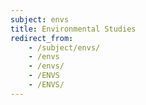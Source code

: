 ```yaml
---
subject: envs
title: Environmental Studies
redirect_from:
    - /subject/envs/
    - /envs
    - /envs/
    - /ENVS
    - /ENVS/
---
```

